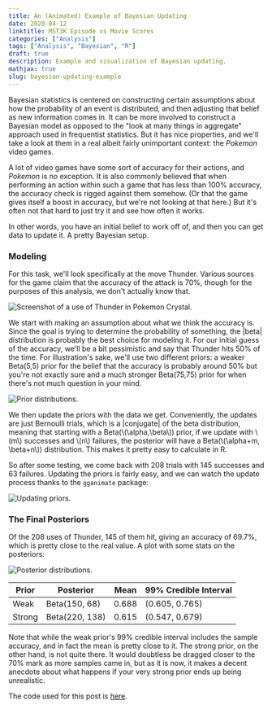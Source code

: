 ```yaml
---
title: An (Animated) Example of Bayesian Updating
date: 2020-04-12
linktitle: MST3K Episode vs Movie Scores
categories: ["Analysis"]
tags: ["Analysis", "Bayesian", "R"]
draft: true
description: Example and visualization of Bayesian updating.
mathjax: true
slug: bayesian-updating-example
---
```


Bayesian statistics is centered on constructing certain assumptions about how the probability of an event is distributed, and then adjusting that belief as new information comes in.  It can be more involved to construct a Bayesian model as opposed to the "look at many things in aggregate" approach used in frequentist statistics.  But it has nice properties, and we'll take a look at them in a real albeit fairly unimportant context: the *Pokemon* video games.

<!--more-->

A lot of video games have some sort of accuracy for their actions, and *Pokemon* is no exception.  It is also commonly believed that when performing an action within such a game that has less than 100% accuracy, the accuracy check is rigged against them somehow.  (Or that the game gives itself a boost in accuracy, but we're not looking at that here.)  But it's often not that hard to just try it and see how often it works.

In other words, you have an initial belief to work off of, and then you can get data to update it.  A pretty Bayesian setup.

### Modeling

For this task, we'll look specifically at the move Thunder.  Various sources for the game claim that the accuracy of the attack is 70%, though for the purposes of this analysis, we don't actually know that.

![Screenshot of a use of Thunder in Pokemon Crystal.](/images/post004/screenshot.png)

We start with making an assumption about what we think the accuracy is.  Since the goal is trying to determine the probability of something, the |beta| distribution is probably the best choice for modeling it.  For our initial guess of the accuracy, we'll be a bit pessimistic and say that Thunder hits 50% of the time.  For illustration's sake, we'll use two different priors: a weaker Beta(5,5) prior for the belief that the accuracy is probably around 50% but you're not exactly sure and a much stronger Beta(75,75) prior for when there's not much question in your mind.

![Prior distributions.](/images/post004/priors.png)

We then update the priors with the data we get.  Conveniently, the updates are just Bernoulli trials, which is a |conjugate| of the beta distribution, meaning that starting with a Beta(\\(\alpha,\beta\\)) prior, if we update with \\(m\\) successes and \\(n\\) failures, the posterior will have a Beta(\\(\alpha+m, \beta+n\\)) distribution.  This makes it pretty easy to calculate in R.

So after some testing, we come back with 208 trials with 145 successes and 63 failures.  Updating the priors is fairly easy, and we can watch the update process thanks to the `gganimate` package:

![Updating priors.](/images/post004/updating_priors.gif)

### The Final Posteriors

Of the 208 uses of Thunder, 145 of them hit, giving an accuracy of 69.7%, which is pretty close to the real value.  A plot with some stats on the posteriors:

![Posterior distributions.](/images/post004/posteriors.png)

| Prior  | Posterior      | Mean  | 99% Credible Interval |
| ------ | -------------- | ----- | --------------------- |
| Weak   | Beta(150, 68)  | 0.688 | (0.605, 0.765)        |
| Strong | Beta(220, 138) | 0.615 | (0.547, 0.679)        |

Note that while the weak prior's 99% credible interval includes the sample accuracy, and in fact the mean is pretty close to it.  The strong prior, on the other hand, is not quite there.  It would doubtless be dragged closer to the 70% mark as more samples came in, but as it is now, it makes a decent anecdote about what happens if your very strong prior ends up being unrealistic.

The code used for this post is [here](/code/post004_code.R).
